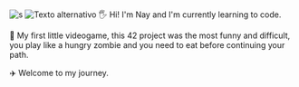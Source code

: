 
![s](https://github.com/user-attachments/assets/1056e273-2603-41b4-bfbc-76c7f1cf50be)
![Texto alternativo](https://i.pinimg.com/564x/cd/5a/d6/cd5ad6b453e8fef36dc3c27ff399eece.jpg)
🖐️ Hi! I'm Nay and I'm currently learning to code.

🚀 My first little videogame, this 42 project was the most funny and difficult, you play like a hungry zombie and you need to eat before continuing your path.

✈️ Welcome to my journey.
